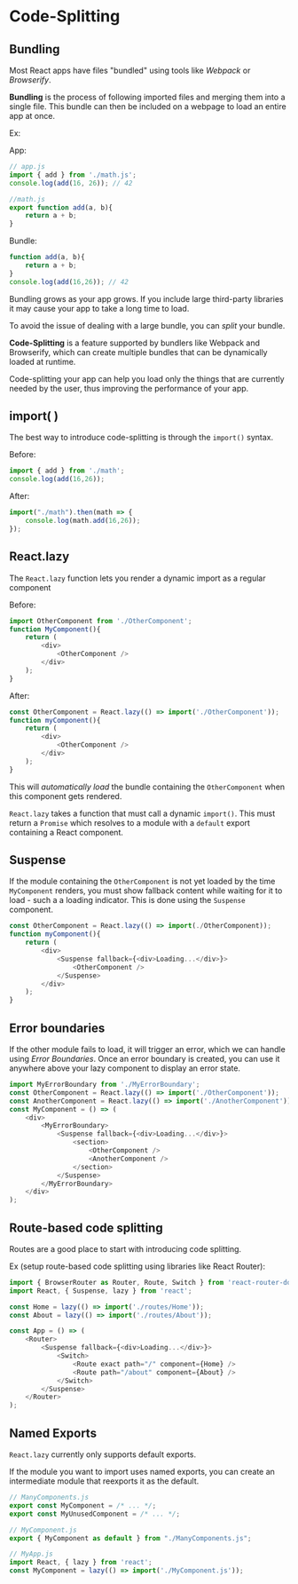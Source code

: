 # Code-Splitting

## Bundling
Most React apps have files "bundled" using tools like *Webpack* or *Browserify*.

**Bundling** is the process of following imported files and merging them into a single file. This bundle can then be included on a webpage to load an entire app at once.

Ex:

App:
```js
// app.js
import { add } from './math.js';
console.log(add(16, 26)); // 42

//math.js
export function add(a, b){
    return a + b;
}
```

Bundle:
```js
function add(a, b){
    return a + b;
}
console.log(add(16,26)); // 42
```

Bundling grows as your app grows. If you include large third-party libraries it may cause your app to take a long time to load.

To avoid the issue of dealing with a large bundle, you can *split* your bundle.

**Code-Splitting** is a feature supported by bundlers like Webpack and Browserify, which can create multiple bundles that can be dynamically loaded at runtime. 

Code-splitting  your app can help you load only the things that are currently needed by the user, thus improving the performance of your app. 

## import( )
The best way to introduce code-splitting is through the `import()` syntax.

Before:
```js
import { add } from './math';
console.log(add(16,26));
```

After:
```js
import("./math").then(math => {
    console.log(math.add(16,26));
});
```

## React.lazy
The `React.lazy` function lets you render a dynamic import as a regular component

Before:
```js
import OtherComponent from './OtherComponent';
function MyComponent(){
    return (
        <div>
            <OtherComponent />
        </div>
    );
}
```

After:
```js
const OtherComponent = React.lazy(() => import('./OtherComponent'));
function myComponent(){
    return (
        <div>
            <OtherComponent />
        </div>
    );
}
```
This will *automatically load* the bundle containing the `OtherComponent` when this component gets rendered.

`React.lazy` takes a function that must call a dynamic `import()`. This must return a `Promise` which resolves to a module with a `default` export containing a React component.

## Suspense

If the module containing the `OtherComponent` is not yet loaded by the time `MyComponent` renders, you must show fallback content while waiting for it to load - such a a loading indicator. This is done using the `Suspense` component.

```js
const OtherComponent = React.lazy(() => import(./OtherComponent));
function myComponent(){
    return (
        <div>
            <Suspense fallback={<div>Loading...</div>}>
                <OtherComponent />
            </Suspense>
        </div>
    );
}
```

## Error boundaries

If the other module fails to load, it will trigger an error, which we can handle using _Error Boundaries_. Once an error boundary is created, you can use it anywhere above your lazy component to display an error state.

```js
import MyErrorBoundary from './MyErrorBoundary';
const OtherComponent = React.lazy(() => import('./OtherComponent'));
const AnotherComponent = React.lazy(() => import('./AnotherComponent'));
const MyComponent = () => (
    <div>
        <MyErrorBoundary>
            <Suspense fallback={<div>Loading...</div>}>
                <section>
                    <OtherComponent />
                    <AnotherComponent />
                </section>
            </Suspense>
        </MyErrorBoundary>
    </div>
);
```

## Route-based code splitting

Routes are a good place to start with introducing code splitting.

Ex (setup route-based code splitting using libraries like React Router):
```js
import { BrowserRouter as Router, Route, Switch } from 'react-router-dom';
import React, { Suspense, lazy } from 'react';

const Home = lazy(() => import('./routes/Home'));
const About = lazy(() => import('./routes/About'));

const App = () => (
    <Router>
        <Suspense fallback={<div>Loading...</div>}>
            <Switch>
                <Route exact path="/" component={Home} />
                <Route path="/about" component={About} />
            </Switch>
        </Suspense>
    </Router>
);
```

## Named Exports

`React.lazy` currently only supports default exports.

If the module you want to import uses named exports, you can create an intermediate module that reexports it as the default.

```js
// ManyComponents.js
export const MyComponent = /* ... */;
export const MyUnusedComponent = /* ... */;

// MyComponent.js
export { MyComponent as default } from "./ManyComponents.js";

// MyApp.js
import React, { lazy } from 'react';
const MyComponent = lazy(() => import('./MyComponent.js'));
```

